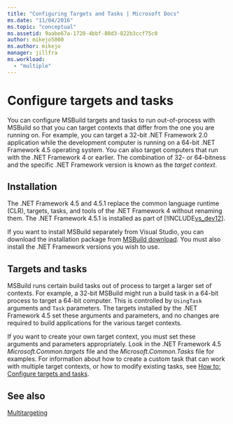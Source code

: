 ```yaml
---
title: "Configuring Targets and Tasks | Microsoft Docs"
ms.date: "11/04/2016"
ms.topic: "conceptual"
ms.assetid: 9aabe67a-1720-4bbf-80d3-822b3ccf75c0
author: mikejo5000
ms.author: mikejo
manager: jillfra
ms.workload: 
  - "multiple"
---
```

# Configure targets and tasks
You can configure MSBuild targets and tasks to run out-of-process with MSBuild so that you can target contexts that differ from the one you are running on. For example, you can target a 32-bit .NET Framework 2.0 application while the development computer is running on a 64-bit .NET Framework 4.5 operating system. You can also target computers that run with the .NET Framework 4 or earlier. The combination of 32- or 64-bitness and the specific .NET Framework version is known as the *target context*.  
  
## Installation  
 The .NET Framework 4.5 and 4.5.1 replace the common language runtime (CLR), targets, tasks, and tools of the .NET Framework 4 without renaming them. The .NET Framework 4.5.1 is installed as part of [!INCLUDE[vs_dev12](../extensibility/includes/vs_dev12_md.md)].  
  
 If you want to install MSBuild separately from Visual Studio, you can download the installation package from [MSBuild download](http://go.microsoft.com/fwlink/?LinkId=309745). You must also install the .NET Framework versions you wish to use.  
  
## Targets and tasks  
 MSBuild runs certain build tasks out of process to target a larger set of contexts.  For example, a 32-bit MSBuild might run a build task in a 64-bit process to target a 64-bit computer. This is controlled by `UsingTask` arguments and `Task` parameters. The targets installed by the .NET Framework 4.5 set these arguments and parameters, and no changes are required to build applications for the various target contexts.  
  
 If you want to create your own target context, you must set these arguments and parameters appropriately. Look in the .NET Framework 4.5 *Microsoft.Common.targets* file and the *Microsoft.Common.Tasks* file for examples.  For information about how to create a custom task that can work with multiple target contexts, or how to modify existing tasks, see [How to: Configure targets and tasks](../msbuild/how-to-configure-targets-and-tasks.md).  
  
## See also  
 [Multitargeting](../msbuild/msbuild-multitargeting-overview.md)